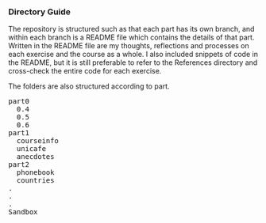 ### Directory Guide

The repository is structured such as that each part has its own branch, and within each branch is a README file which contains the details of that part. Written in the README file are my thoughts, reflections and processes on each exercise and the course as a whole. I also included snippets of code in the README, but it is still preferable to refer to the References directory and cross-check the entire code for each exercise.

The folders are also structured according to part.

<pre>
part0
  0.4
  0.5
  0.6
part1
  courseinfo
  unicafe
  anecdotes
part2
  phonebook
  countries
.
.
.
Sandbox
</pre>
